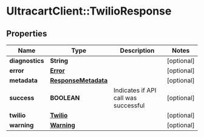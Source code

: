 # UltracartClient::TwilioResponse

## Properties
Name | Type | Description | Notes
------------ | ------------- | ------------- | -------------
**diagnostics** | **String** |  | [optional] 
**error** | [**Error**](Error.md) |  | [optional] 
**metadata** | [**ResponseMetadata**](ResponseMetadata.md) |  | [optional] 
**success** | **BOOLEAN** | Indicates if API call was successful | [optional] 
**twilio** | [**Twilio**](Twilio.md) |  | [optional] 
**warning** | [**Warning**](Warning.md) |  | [optional] 


